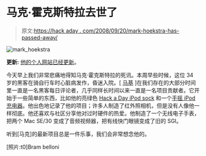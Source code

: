 # 马克·霍克斯特拉去世了

> 原文:[https://hack aday . com/2008/09/20/mark-hoekstra-has-passed-away/](https://hackaday.com/2008/09/20/mark-hoekstra-has-passed-away/)

![](../Images/fcb0d2eb5f6f11471a4ec6400be7a2a3.png "mark_hoekstra")

**更新:** [他的个人网站已经更新](http://geektechnique.org/blog/862/mark-hoekstra-has-passed-away)。

今天早上我们非常悲痛地得知马克·霍克斯特拉的死讯。本周早些时候，这位 34 岁的黑客在骑自行车时心脏病发作，昏迷入院。[ [马基](http://geektechnique.org/) ]在我们存在的大部分时间里一直是一名黑客每日评论者，几乎同样长时间以来一直是一名项目贡献者。它开始于一些简单的东西，比如他的亮绿色 [Hack a Day iPod sock](http://geektechnique.org/index.php?id=218) 和一个[手摇 iPod 充电器](http://geektechnique.org/index.php?id=236)。他出色地记录了他的项目；许多人制造了红外照相机，但是没有人像他一样彻底。他还喜欢与社区分享他对过时硬件的热爱。他制造了一个无线电子手表，把两个 Mac SE/30 变成了音频视频器，把有线快门眼镜变成了旧的 SGI。

听到[马克]的最新项目总是一件乐事，我们会非常想念他的。

[照片:t0]Bram belloni